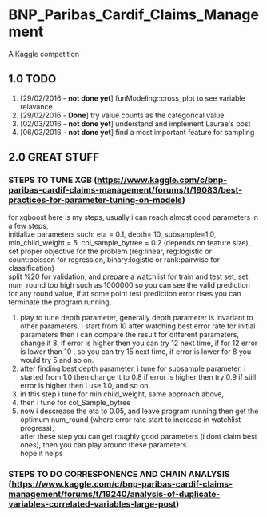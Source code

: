# BNP_Paribas_Cardif_Claims_Management
A Kaggle competition

## 1.0 TODO
1. [29/02/2016 - **not done yet**] funModeling::cross_plot to see variable relavance
2. [29/02/2016 - **Done**] try value counts as the categorical value
3. [02/03/2016 - **not done yet**] understand and implement Laurae's post
3. [06/03/2016 - **not done yet**] find a most important feature for sampling

## 2.0 GREAT STUFF
### STEPS TO TUNE XGB (https://www.kaggle.com/c/bnp-paribas-cardif-claims-management/forums/t/19083/best-practices-for-parameter-tuning-on-models)
for xgboost here is my steps, usually i can reach almost good parameters in a few steps,  
initialize parameters such: eta = 0.1, depth= 10, subsample=1.0, min_child_weight = 5, col_sample_bytree = 0.2 (depends on feature size), set proper objective for the problem (reg:linear, reg:logistic or count:poisson for regression, binary:logistic or rank:pairwise for classification)  
split %20 for validation, and prepare a watchlist for train and test set, set num_round too high such as 1000000 so you can see the valid prediction for any round value, if at some point test prediction error rises you can terminate the program running,  
1. play to tune depth parameter, generally depth parameter is invariant to other parameters, i start from 10 after watching best error rate for initial parameters then i can compare the result for different parameters, change it 8, if error is higher then you can try 12 next time, if for 12 error is lower than 10 , so you can try 15 next time, if error is lower for 8 you would try 5 and so on.  
2. after finding best depth parameter, i tune for subsample parameter, i started from 1.0 then change it to 0.8 if error is higher then try 0.9 if still error is higher then i use 1.0, and so on.  
3. in this step i tune for min child_weight, same approach above,  
4. then i tune for col_Sample_bytree  
5. now i descrease the eta to 0.05, and leave program running then get the optimum num_round (where error rate start to increase in watchlist progress),  
after these step you can get roughly good parameters (i dont claim best ones), then you can play around these parameters.  
hope it helps  

### STEPS TO DO CORRESPONENCE AND CHAIN ANALYSIS (https://www.kaggle.com/c/bnp-paribas-cardif-claims-management/forums/t/19240/analysis-of-duplicate-variables-correlated-variables-large-post)